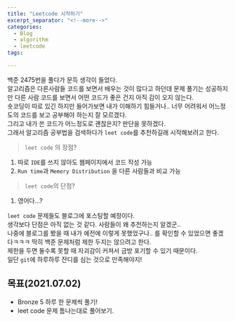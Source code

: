 ```yaml
---
title: "Leetcode 시작하기"
excerpt_separator: "<!--more-->"
categories:
  - Blog
  - algorithm
  - leetcode
tags:

---
```



백준 2475번을 풀다가 문득 생각이 들었다.  
알고리즘은 다른사람들 코드를 보면서 배우는 것이 많다고 하던데 문제 풀기는 성공하지만 다른 사람 코드를 보면서 어떤 코드가 좋은 건지 아직 감이 오지 않는다.  
숏코딩이 따로 있긴 하지만 들어가보면 내가 이해하기 힘들거나.. 너무 어려워서 어느정도의 코드를 보고 공부해야 하는지 잘 모르겠다.  
그리고 내가 쓴 코드가 어느정도로 괜찮은지? 판단을 못하겠다.  
그래서 알고리즘 공부법을 검색하다가 `leet code`를 추천하길래 시작해보려고 한다.  

> `leet code` 의 장점?

1. 따로 `IDE`를 쓰지 않아도 웹페이지에서 코드 작성 가능
2. `Run time`과 `Memory Distribution` 을 다른 사람들과 비교 가능

> `leet code`의 단점?

1. 영어다...?

`leet code` 문제들도 블로그에 포스팅할 예정이다.  
생각보다 단점은 아직 없는 것 같다. 사람들이 왜 추천하는지 알겠군..    
나중에 블로그를 봤을 때 내가 예전에 이렇게 못했었구나.. 를 확인할 수 있었으면 좋겠다ㅋㅋㅋ
딱히 백준 문제처럼 제한 두지는 않으려고 한다.   
제한을 두면 둘수록 못할 때 자괴감이 커져서 금방 포기할 수 있기 때문이다.  
일단 `git`에 하루하루 잔디를 심는 것으로 만족해야지!  


## 목표(2021.07.02)

  * Bronze 5 하루 한 문제씩 풀기!
  * leet code 문제 틈나는대로 풀어보기.
